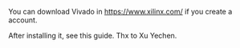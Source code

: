 You can download Vivado in https://www.xilinx.com/ if you create a account.

After installing it, see this guide.
Thx to Xu Yechen.
